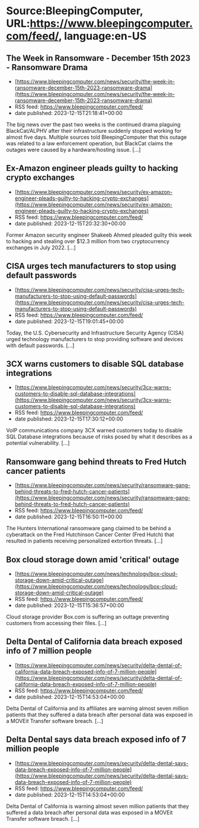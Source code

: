 # Source:BleepingComputer, URL:https://www.bleepingcomputer.com/feed/, language:en-US

## The Week in Ransomware - December 15th 2023 - Ransomware Drama
 - [https://www.bleepingcomputer.com/news/security/the-week-in-ransomware-december-15th-2023-ransomware-drama](https://www.bleepingcomputer.com/news/security/the-week-in-ransomware-december-15th-2023-ransomware-drama)
 - RSS feed: https://www.bleepingcomputer.com/feed/
 - date published: 2023-12-15T21:18:41+00:00

The big news over the past two weeks is the continued drama plaguing BlackCat/ALPHV after their infrastructure suddenly stopped working for almost five days. Multiple sources told BleepingComputer that this outage was related to a law enforcement operation, but BlackCat claims the outages were caused by a hardware/hosting issue. [...]

## Ex-Amazon engineer pleads guilty to hacking crypto exchanges
 - [https://www.bleepingcomputer.com/news/security/ex-amazon-engineer-pleads-guilty-to-hacking-crypto-exchanges](https://www.bleepingcomputer.com/news/security/ex-amazon-engineer-pleads-guilty-to-hacking-crypto-exchanges)
 - RSS feed: https://www.bleepingcomputer.com/feed/
 - date published: 2023-12-15T20:32:30+00:00

Former Amazon security engineer Shakeeb Ahmed pleaded guilty this week to hacking and stealing over $12.3 million from two cryptocurrency exchanges in July 2022. [...]

## CISA urges tech manufacturers to stop using default passwords
 - [https://www.bleepingcomputer.com/news/security/cisa-urges-tech-manufacturers-to-stop-using-default-passwords](https://www.bleepingcomputer.com/news/security/cisa-urges-tech-manufacturers-to-stop-using-default-passwords)
 - RSS feed: https://www.bleepingcomputer.com/feed/
 - date published: 2023-12-15T19:01:45+00:00

Today, the U.S. Cybersecurity and Infrastructure Security Agency (CISA) urged technology manufacturers to stop providing software and devices with default passwords. [...]

## 3CX warns customers to disable SQL database integrations
 - [https://www.bleepingcomputer.com/news/security/3cx-warns-customers-to-disable-sql-database-integrations](https://www.bleepingcomputer.com/news/security/3cx-warns-customers-to-disable-sql-database-integrations)
 - RSS feed: https://www.bleepingcomputer.com/feed/
 - date published: 2023-12-15T17:30:12+00:00

VoIP communications company 3CX warned customers today to disable SQL Database integrations because of risks posed by what it describes as a potential vulnerability. [...]

## Ransomware gang behind threats to Fred Hutch cancer patients
 - [https://www.bleepingcomputer.com/news/security/ransomware-gang-behind-threats-to-fred-hutch-cancer-patients](https://www.bleepingcomputer.com/news/security/ransomware-gang-behind-threats-to-fred-hutch-cancer-patients)
 - RSS feed: https://www.bleepingcomputer.com/feed/
 - date published: 2023-12-15T16:50:11+00:00

The Hunters International ransomware gang claimed to be behind a cyberattack on the Fred Hutchinson Cancer Center (Fred Hutch) that resulted in patients receiving personalized extortion threats. [...]

## Box cloud storage down amid 'critical' outage
 - [https://www.bleepingcomputer.com/news/technology/box-cloud-storage-down-amid-critical-outage](https://www.bleepingcomputer.com/news/technology/box-cloud-storage-down-amid-critical-outage)
 - RSS feed: https://www.bleepingcomputer.com/feed/
 - date published: 2023-12-15T15:36:57+00:00

Cloud storage provider Box.com is suffering an outtage preventing customers from accessing their files. [...]

## Delta Dental of California data breach exposed info of 7 million people
 - [https://www.bleepingcomputer.com/news/security/delta-dental-of-california-data-breach-exposed-info-of-7-million-people](https://www.bleepingcomputer.com/news/security/delta-dental-of-california-data-breach-exposed-info-of-7-million-people)
 - RSS feed: https://www.bleepingcomputer.com/feed/
 - date published: 2023-12-15T14:53:04+00:00

Delta Dental of California and its affiliates are warning almost seven million patients that they suffered a data breach after personal data was exposed in a MOVEit Transfer software breach. [...]

## Delta Dental says data breach exposed info of 7 million people
 - [https://www.bleepingcomputer.com/news/security/delta-dental-says-data-breach-exposed-info-of-7-million-people](https://www.bleepingcomputer.com/news/security/delta-dental-says-data-breach-exposed-info-of-7-million-people)
 - RSS feed: https://www.bleepingcomputer.com/feed/
 - date published: 2023-12-15T14:53:04+00:00

Delta Dental of California is warning almost seven million patients that they suffered a data breach after personal data was exposed in a MOVEit Transfer software breach. [...]

